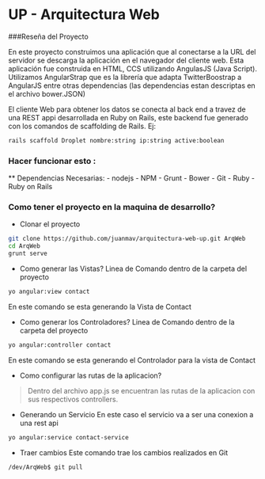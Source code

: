 UP - Arquitectura Web 
=========

###Reseña del Proyecto

En este proyecto construimos una aplicación que al conectarse a la URL del servidor se descarga la aplicación en
el navegador del cliente web.
Esta aplicación fue construida en HTML, CCS utilizando AngulasJS (Java Script). Utilizamos AngularStrap que es la
librería que adapta TwitterBoostrap a AngularJS entre otras dependencias (las dependencias estan descriptas en
el archivo bower.JSON)

El cliente Web para obtener los datos se conecta al back end a travez de una REST appi desarrollada en Ruby on Rails,
este backend fue generado con los comandos de scaffolding de Rails.
Ej:
```sh
rails scaffold Droplet nombre:string ip:string active:boolean
```

### Hacer funcionar esto :

** Dependencias Necesarias:
    - nodejs
    - NPM
    - Grunt
    - Bower
    - Git
    - Ruby
    - Ruby on Rails

### Como tener el proyecto en la maquina de desarrollo?


- Clonar el proyecto
```sh
git clone https://github.com/juanmav/arquitectura-web-up.git ArqWeb
cd ArqWeb
grunt serve
```


- Como generar las Vistas?
Linea de Comando dentro de la carpeta del proyecto 
```sh 
yo angular:view contact
```
En este comando se esta generando la Vista de Contact



- Como generar los Controladores?
Linea de Comando dentro de la carpeta del proyecto 
```sh 
yo angular:controller contact
```
En este comando se esta generando el Controlador para la vista de Contact



- Como configurar las rutas de la aplicacion?
>Dentro del archivo app.js se encuentran las rutas de la aplicacion con sus respectivos controllers.



- Generando un Servicio
En este caso el servicio va a ser una conexion a una rest api
```sh
yo angular:service contact-service
```


- Traer cambios
Este comando trae los cambios realizados en Git
```sh
/dev/ArqWeb$ git pull
```
